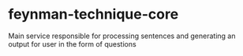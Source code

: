 # feynman-technique-core
Main service responsible for processing sentences and generating an output for user in the form of questions
